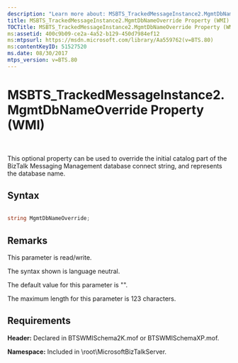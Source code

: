 ```yaml
---
description: "Learn more about: MSBTS_TrackedMessageInstance2.MgmtDbNameOverride Property (WMI)"
title: MSBTS_TrackedMessageInstance2.MgmtDbNameOverride Property (WMI)
TOCTitle: MSBTS_TrackedMessageInstance2.MgmtDbNameOverride Property (WMI)
ms:assetid: 400c9b09-ce2a-4a52-b129-450d7984ef12
ms:mtpsurl: https://msdn.microsoft.com/library/Aa559762(v=BTS.80)
ms:contentKeyID: 51527520
ms.date: 08/30/2017
mtps_version: v=BTS.80
---
```


# MSBTS\_TrackedMessageInstance2.MgmtDbNameOverride Property (WMI)

 

This optional property can be used to override the initial catalog part of the BizTalk Messaging Management database connect string, and represents the database name.

## Syntax

```C#
  
string MgmtDbNameOverride;  
```

## Remarks

This parameter is read/write.

The syntax shown is language neutral.

The default value for this parameter is "".

The maximum length for this parameter is 123 characters.

## Requirements

**Header:** Declared in BTSWMISchema2K.mof or BTSWMISchemaXP.mof.

**Namespace:** Included in \\root\\MicrosoftBizTalkServer.

